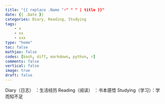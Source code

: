 ```yaml
---
title: "{{ replace .Name "-" " " | title }}"
date: {{ .Date }}
categories: Diary, Reading, Studying
tags:
    - x
    - xx
    - xxx
type: "home"
toc: false
mathjax: false
codes: [bash, diff, markdown, python, r]
comments: false
vertical: false
image: true
draft: false
---
```


Diary（日志）   ：生活经历
Reading（阅读） ：书本感悟
Studying（学习）：学而知不足
